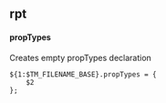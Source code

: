 ## rpt
#### propTypes
Creates empty propTypes declaration
```
${1:$TM_FILENAME_BASE}.propTypes = {
	$2
};
```